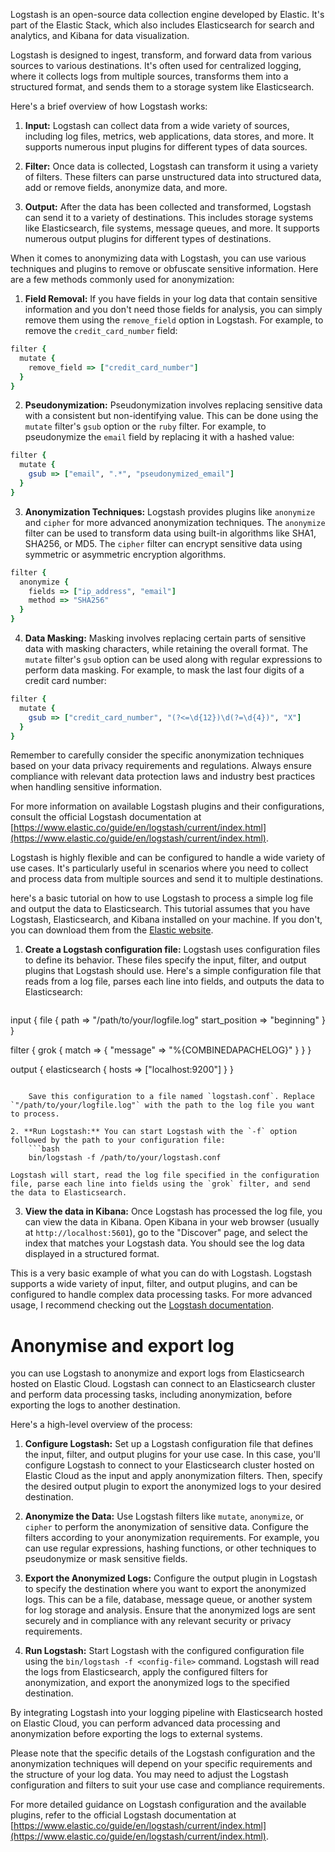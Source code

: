 Logstash is an open-source data collection engine developed by Elastic. It's part of the Elastic Stack, which also includes Elasticsearch for search and analytics, and Kibana for data visualization.

Logstash is designed to ingest, transform, and forward data from various sources to various destinations. It's often used for centralized logging, where it collects logs from multiple sources, transforms them into a structured format, and sends them to a storage system like Elasticsearch.

Here's a brief overview of how Logstash works:

1. **Input:** Logstash can collect data from a wide variety of sources, including log files, metrics, web applications, data stores, and more. It supports numerous input plugins for different types of data sources.
    
2. **Filter:** Once data is collected, Logstash can transform it using a variety of filters. These filters can parse unstructured data into structured data, add or remove fields, anonymize data, and more.
    
3. **Output:** After the data has been collected and transformed, Logstash can send it to a variety of destinations. This includes storage systems like Elasticsearch, file systems, message queues, and more. It supports numerous output plugins for different types of destinations.
    

When it comes to anonymizing data with Logstash, you can use various techniques and plugins to remove or obfuscate sensitive information. Here are a few methods commonly used for anonymization:

1. **Field Removal:** If you have fields in your log data that contain sensitive information and you don't need those fields for analysis, you can simply remove them using the `remove_field` option in Logstash. For example, to remove the `credit_card_number` field:
```ruby
filter {
  mutate {
    remove_field => ["credit_card_number"]
  }
}
```
    
2. **Pseudonymization:** Pseudonymization involves replacing sensitive data with a consistent but non-identifying value. This can be done using the `mutate` filter's `gsub` option or the `ruby` filter. For example, to pseudonymize the `email` field by replacing it with a hashed value:
```ruby
filter {
  mutate {
    gsub => ["email", ".*", "pseudonymized_email"]
  }
}
```
    
3. **Anonymization Techniques:** Logstash provides plugins like `anonymize` and `cipher` for more advanced anonymization techniques. The `anonymize` filter can be used to transform data using built-in algorithms like SHA1, SHA256, or MD5. The `cipher` filter can encrypt sensitive data using symmetric or asymmetric encryption algorithms.
```ruby
filter {
  anonymize {
    fields => ["ip_address", "email"]
    method => "SHA256"
  }
}
```
    
4. **Data Masking:** Masking involves replacing certain parts of sensitive data with masking characters, while retaining the overall format. The `mutate` filter's `gsub` option can be used along with regular expressions to perform data masking. For example, to mask the last four digits of a credit card number:
```ruby
filter {
  mutate {
    gsub => ["credit_card_number", "(?<=\d{12})\d(?=\d{4})", "X"]
  }
}
```
    

Remember to carefully consider the specific anonymization techniques based on your data privacy requirements and regulations. Always ensure compliance with relevant data protection laws and industry best practices when handling sensitive information.

For more information on available Logstash plugins and their configurations, consult the official Logstash documentation at [https://www.elastic.co/guide/en/logstash/current/index.html](https://www.elastic.co/guide/en/logstash/current/index.html).

Logstash is highly flexible and can be configured to handle a wide variety of use cases. It's particularly useful in scenarios where you need to collect and process data from multiple sources and send it to multiple destinations.

here's a basic tutorial on how to use Logstash to process a simple log file and output the data to Elasticsearch. This tutorial assumes that you have Logstash, Elasticsearch, and Kibana installed on your machine. If you don't, you can download them from the [Elastic website](https://www.elastic.co/downloads).

1. **Create a Logstash configuration file:** Logstash uses configuration files to define its behavior. These files specify the input, filter, and output plugins that Logstash should use. Here's a simple configuration file that reads from a log file, parses each line into fields, and outputs the data to Elasticsearch:
    ```bash
input {
  file {
    path => "/path/to/your/logfile.log"
    start_position => "beginning"
  }
}

filter {
  grok {
    match => { "message" => "%{COMBINEDAPACHELOG}" }
  }
}

output {
  elasticsearch {
    hosts => ["localhost:9200"]
  }
}

```
    
    Save this configuration to a file named `logstash.conf`. Replace `"/path/to/your/logfile.log"` with the path to the log file you want to process.
    
2. **Run Logstash:** You can start Logstash with the `-f` option followed by the path to your configuration file:
    ```bash
    bin/logstash -f /path/to/your/logstash.conf
```
    
    Logstash will start, read the log file specified in the configuration file, parse each line into fields using the `grok` filter, and send the data to Elasticsearch.
    
3. **View the data in Kibana:** Once Logstash has processed the log file, you can view the data in Kibana. Open Kibana in your web browser (usually at `http://localhost:5601`), go to the "Discover" page, and select the index that matches your Logstash data. You should see the log data displayed in a structured format.
    

This is a very basic example of what you can do with Logstash. Logstash supports a wide variety of input, filter, and output plugins, and can be configured to handle complex data processing tasks. For more advanced usage, I recommend checking out the [Logstash documentation](https://www.elastic.co/guide/en/logstash/current/index.html).

# Anonymise and export log

you can use Logstash to anonymize and export logs from Elasticsearch hosted on Elastic Cloud. Logstash can connect to an Elasticsearch cluster and perform data processing tasks, including anonymization, before exporting the logs to another destination.

Here's a high-level overview of the process:

1. **Configure Logstash:** Set up a Logstash configuration file that defines the input, filter, and output plugins for your use case. In this case, you'll configure Logstash to connect to your Elasticsearch cluster hosted on Elastic Cloud as the input and apply anonymization filters. Then, specify the desired output plugin to export the anonymized logs to your desired destination.
    
2. **Anonymize the Data:** Use Logstash filters like `mutate`, `anonymize`, or `cipher` to perform the anonymization of sensitive data. Configure the filters according to your anonymization requirements. For example, you can use regular expressions, hashing functions, or other techniques to pseudonymize or mask sensitive fields.
    
3. **Export the Anonymized Logs:** Configure the output plugin in Logstash to specify the destination where you want to export the anonymized logs. This can be a file, database, message queue, or another system for log storage and analysis. Ensure that the anonymized logs are sent securely and in compliance with any relevant security or privacy requirements.
    
4. **Run Logstash:** Start Logstash with the configured configuration file using the `bin/logstash -f <config-file>` command. Logstash will read the logs from Elasticsearch, apply the configured filters for anonymization, and export the anonymized logs to the specified destination.
    

By integrating Logstash into your logging pipeline with Elasticsearch hosted on Elastic Cloud, you can perform advanced data processing and anonymization before exporting the logs to external systems.

Please note that the specific details of the Logstash configuration and the anonymization techniques will depend on your specific requirements and the structure of your log data. You may need to adjust the Logstash configuration and filters to suit your use case and compliance requirements.

For more detailed guidance on Logstash configuration and the available plugins, refer to the official Logstash documentation at [https://www.elastic.co/guide/en/logstash/current/index.html](https://www.elastic.co/guide/en/logstash/current/index.html).